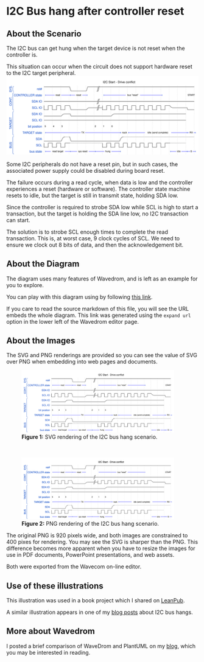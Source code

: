 # I2C Bus hang after controller reset

## About the Scenario

The I2C bus can get hung when the target device is not reset when the controller is.

This situation can occur when the circuit does not support hardware reset to the I2C target peripheral.
![I2C Reset Hung Example](i2c-reset-hung.svg)

Some I2C peripherals do not have a reset pin, but in such cases, the associated power supply could be disabled during board reset.

The failure occurs during a read cycle, when data is low and the controller experiences a reset (hardware or software).
The controller state machine resets to idle,
but the target is still in transmit state, holding SDA low.

Since the controller is required to strobe SDA low while SCL is high to start a transaction,
but the target is holding the SDA line low,
no I2C transaction can start.

The solution is to strobe SCL enough times to complete the read transaction.
This is,
at worst case,
9 clock cycles of SCL.
We need to ensure we clock out 8 bits of data, and then the acknowledgement bit.

## About the Diagram

The diagram uses many features of Wavedrom, and is left as an example for you to explore.

You can play with this diagram using by following [this link](https://wavedrom.com/editor.html?%7B%0A%20%20%20%20head%3A%7Btext%3A%27I2C%20Start%20-%20Drive%20conflict%27%7D%2C%0A%20%20%20%20signal%3A%20%5B%0A%09%20%20%5B%27SYS.%27%2C%0A%20%20%20%20%20%20%7Bname%3A%20%27rst%23%27%2C%20%20%20%20%20%20wave%3A%20%271..0.1%7C...........%27%20%7D%2C%0A%20%20%20%20%20%20%5D%2C%0A%0A%20%20%20%20%20%20%5B%27CONT.%27%2C%0A%20%20%20%20%20%20%7Bname%3A%20%27CONTROLLER%20state%27%2C%20node%3A%20%27L..M.N.O......P%20%20QR%27%7D%2C%0A%20%20%20%20%20%20%7Bname%3A%20%27SDA%20IO%27%2C%20%20%20%20%20%20%20%20%20%20%20wave%3A%20%27z.....%7C...........%27%20%7D%2C%20%0A%20%20%20%20%20%20%7Bname%3A%20%27SCL%20IO%27%2C%20%20%20%20%20%20%20%20%20%20%20wave%3A%20%27n..0.z%7Cn.......z.0%27%20%7D%2C%0A%20%20%20%20%20%20%5D%2C%0A%20%20%20%20%20%20%5B%27TARGET%27%2C%0A%20%20%20%20%20%20%7Bname%3A%20%27SDA%20IO%27%2C%20%20%20%20%20%20%20wave%3A%20%270.z0....z........%27%20%7D%2C%20%0A%20%20%20%20%20%20%7Bname%3A%20%27SCL%20IO%27%2C%20%20%20%20%20%20%20wave%3A%20%27z................%27%20%7D%2C%0A%20%20%20%20%20%20%7Bname%3A%20%27bit%20postion%27%2C%20%20%20%20%20%20%20%20%20%20node%3A%20%27543...210%27%7D%2C%0A%20%20%20%20%20%20%7Bname%3A%20%27TARGET%20state%27%2C%20node%3A%20%27W......%20.XY%20%20%20%20%20%20ZV%27%7D%2C%0A%20%20%20%20%20%20%5D%2C%0A%20%20%20%20%20%20%5B%22BUS%22%2C%0A%20%20%20%20%20%20%7Bname%3A%20%27SDA%27%2C%20%20%20%20%20%20%20wave%3A%20%270.u0.....u........%27%20%7D%2C%20%0A%20%20%20%20%20%20%7Bname%3A%20%27SCL%27%2C%20%20%20%20%20%20%20wave%3A%20%27n..u...nnnnnnnnu.%27%20%7D%2C%0A%20%20%20%20%20%20%7Bname%3A%20%27bus%20state%27%2C%20node%3A%20%27A..B..C..D.....E%20FH%27%20%7D%2C%0A%20%20%20%20%20%20%5D%0A%20%20%5D%2C%0A%20%20%20%20%20%20edge%3A%20%5B%0A%20%20%20%20%20%20%20%27L%2BM%20read%27%2C%20%27M%2BN%20reset%27%2C%20%27O%2BP%20bus%20%22reset%22%27%2C%27Q%2BR%20START%27%2C%0A%20%20%20%20%20%20%20%27W%2BX%20TX%27%2C%20%27X%2BY%20nack%27%2C%20%22Y%2BZ%20idle%20(send%20complete)%22%2C%27Z%2BV%20RX%27%2C%0A%20%20%20%20%20%20%20%27A%2BB%20read%20target%27%2C%20%27B%2BC%20sys%20reset%27%2C%20%27C%2BD%20hung%27%2C%27E%2BF%20idle%27%2C%20%27F%2BH%20S%27%2C%0A%20%20%20%20%5D%2C%0A%20%20%20%20%20%20%0A%20%20%20%20config%3A%20%7Bhscale%3A1%7D%0A%20%20%7D).

If you care to read the source markdown of this file, you will see the URL embeds the whole diagram. This link was generated using the `expand url` option in the lower left of the Wavedrom editor page.

## About the Images

The SVG and PNG renderings are provided so you can see the value of SVG over PNG when embedding into web pages and documents.

<p align="center">
	<figure>
		<img src="i2c-reset-hung.svg" alt="I2C Reset Hung SVG" width="400px">
		<figcaption><b>Figure 1:</b> SVG rendering of the I2C bus hang scenario.</figcaption>
	</figure>
	<br>
	<figure>
		<img src="i2c-reset-hung.png" alt="I2C Reset Hung PNG" width="400px">
		<figcaption><b>Figure 2:</b> PNG rendering of the I2C bus hang scenario.</figcaption>
	</figure>
</p>

The original PNG is 920 pixels wide, and both images are constrained to 400 pixes for rendering.
You may see the SVG is sharper than the PNG.
This difference becomes more apparent when you have to resize the images for use in PDF documents, PowerPoint presentations, and web assets.

Both were exported from the Wavecom on-line editor.

## Use of these illustrations

This illustration was used in a book project which I shared on [LeanPub](https://leanpub.com/theguidetoi2cdebugging).

A similar illustration appears in one of my [blog posts](https://glorifiedplumbing.blog/2023/11/13/an-adventure-in-debugging-an-i2c-bus-hang/) about I2C bus hangs.

## More about Wavedrom

I posted a brief comparison of WaveDrom and PlantUML on my [blog](https://glorifiedplumbing.blog/2023/11/06/how-i-draw-simple-timing-diagrams/), 
which you may be interested in reading.